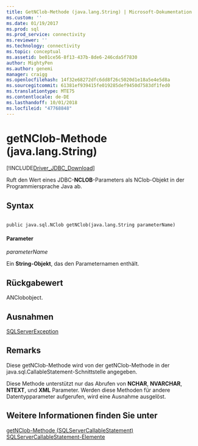 ```yaml
---
title: GetNClob-Methode (java.lang.String) | Microsoft-Dokumentation
ms.custom: ''
ms.date: 01/19/2017
ms.prod: sql
ms.prod_service: connectivity
ms.reviewer: ''
ms.technology: connectivity
ms.topic: conceptual
ms.assetid: be01ce56-8f13-437b-8de6-246cda5f7830
author: MightyPen
ms.author: genemi
manager: craigg
ms.openlocfilehash: 14f32e68272dfc6dd8f26c5020d1e18a5e4e5d8a
ms.sourcegitcommit: 61381ef939415fe019285def9450d7583df1fed0
ms.translationtype: MTE75
ms.contentlocale: de-DE
ms.lasthandoff: 10/01/2018
ms.locfileid: "47768848"
---
```

# <a name="getnclob-method-javalangstring"></a>getNClob-Methode (java.lang.String)
[!INCLUDE[Driver_JDBC_Download](../../../includes/driver_jdbc_download.md)]

  Ruft den Wert eines JDBC-**NCLOB**-Parameters als NClob-Objekt in der Programmiersprache Java ab.  
  
## <a name="syntax"></a>Syntax  
  
```  
  
public java.sql.NClob getNClob(java.lang.String parameterName)  
```  
  
#### <a name="parameters"></a>Parameter  
 *parameterName*  
  
 Ein **String-Objekt**, das den Parameternamen enthält.  
  
## <a name="return-value"></a>Rückgabewert  
 ANClobobject.  
  
## <a name="exceptions"></a>Ausnahmen  
 [SQLServerException](../../../connect/jdbc/reference/sqlserverexception-class.md)  
  
## <a name="remarks"></a>Remarks  
 Diese getNClob-Methode wird von der getNClob-Methode in der java.sql.CallableStatement-Schnittstelle angegeben.  
  
 Diese Methode unterstützt nur das Abrufen von **NCHAR**, **NVARCHAR**, **NTEXT**, und **XML** Parameter. Werden diese Methoden für andere Datentypparameter aufgerufen, wird eine Ausnahme ausgelöst.  
  
## <a name="see-also"></a>Weitere Informationen finden Sie unter  
 [getNClob-Methode &#40;SQLServerCallableStatement&#41;](../../../connect/jdbc/reference/getnclob-method-sqlservercallablestatement.md)   
 [SQLServerCallableStatement-Elemente](../../../connect/jdbc/reference/sqlservercallablestatement-members.md)  
  
  
